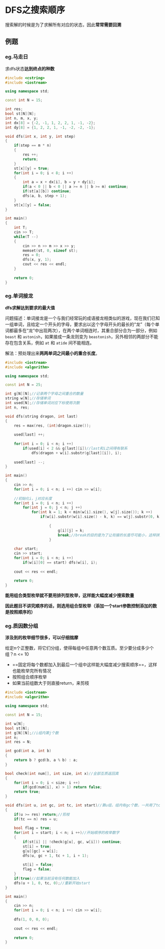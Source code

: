 # DFS之搜索顺序

搜索解的时候是为了求解所有对应的状态，因此**常常需要回溯**

## 例题

### eg.马走日

求dfs状态**达到终点的种数**

```cpp
#include <cstring>
#include <iostream>

using namespace std;

const int N = 15;

int res;
bool st[N][N];
int n, m, x, y;
int dx[8] = {-2, -1, 1, 2, 2, 1, -1, -2};
int dy[8] = {1, 2, 2, 1, -1, -2, -2, -1};

void dfs(int x, int y, int step)
{
	if(step == m * n)
	{
		res ++;
		return;
	}
	st[x][y] = true;
	for(int i = 0; i < 8; i ++)
	{
		int a = x + dx[i], b = y + dy[i];
		if(a < 0 || b < 0 || a >= n || b >= m) continue;
		if(st[a][b]) continue;
		dfs(a, b, step + 1);
	}
	st[x][y] = false;
}

int main()
{
	int T;
	cin >> T;
	while(T --)
	{
		cin >> n >> m >> x >> y;
		memset(st, 0, sizeof st);
		res = 0;
		dfs(x, y, 1);
		cout << res << endl;
	}
	
	return 0;
}
```

### eg.单词接龙

**dfs求解达到要求的最大值**

问题描述：单词接龙是一个与我们经常玩的成语接龙相类似的游戏，现在我们已知一组单词，且给定一个开头的字母，要求出以这个字母开头的最长的“龙”（每个单词都最多在“龙”中出现两次），在两个单词相连时，其重合部分合为一部分，例如 `beast` 和 `astonish`，如果接成一条龙则变为 `beastonish`，另外相邻的两部分不能存在包含关系，例如 `at` 和 `atide` 间不能相连。

解法：预处理出来**两两单词之间最小的重合长度**。

```cpp
#include <iostream> 
#include <algorithm>

using namespace std;

const int N = 25;

int g[N][N];//记录两个字母之间重合的数量
string w[N];//存储单词
int used[N];//存储单词对应下标使用次数
int n, res;

void dfs(string dragon, int last)
{
	res = max(res, (int)dragon.size());
	
	used[last] ++;
	
	for(int i = 0; i < n; i ++)
		if(used[i] < 2 && g[last][i])//last和i之间得有联系 
			dfs(dragon + w[i].substr(g[last][i]), i);
	
	used[last] --; 
}

int main()
{
	cin >> n;
	for(int i = 0; i < n; i ++) cin >> w[i];
	
	//初始化i，j对应长度 
	for(int i = 0; i < n; i ++)
		for(int j = 0; j < n; j ++)
			for(int k = 1; k < min(w[i].size(), w[j].size()); k ++)
				if(w[i].substr(w[i].size() - k, k) == w[j].substr(0, k))
					
					{
						g[i][j] = k;
						break;//break的目的是为了让衔接的长度尽可能小，这样拼起来尽可能长 
					}
	
	char start;
	cin >> start;
	for(int i = 0; i < n; i ++)
		if(w[i][0] == start) dfs(w[i], i);
		
	cout << res << endl;
	
	return 0;
} 
```

**能用组合类型枚举就不要用排列型枚举，这样能大幅度减少搜索数量**

**因此题目不讲究顺序的话，则选用组合型枚举（添加一个start参数控制添加的数是按照顺序的）**

### eg.质因数分组      

 **涉及到的枚举细节很多，可以仔细揣摩**

给定n个正整数，将它们分组，使得每组中任意两个数互质。至少要分成多少个组？n <= 10

- ==固定将每个数都加入到最后一个组中这样能大幅度减少搜索顺序==，这样也能枚举完所有情况
- 按照组合顺序枚举
- 如果当前组数大于则直接return，来剪枝

```cpp
#include <iostream>
#include <algorithm>

using namespace std;

const int N = 15;

int w[N];
bool st[N];
int g[N][N];//i组内第j个数
int n;
int res = N;

int gcd(int a, int b)
{
	return b ? gcd(b, a % b) : a;
}

bool check(int num[], int size, int x)//全部互质返回真 
{
	for(int i = 0; i < size; i ++)
		if(gcd(num[i], x) > 1) return false;
	return true;
}

void dfs(int u, int gc, int tc, int start)//第u组，组内有gc个数，一共用了tc个数，从start开始枚举
{
	if(u >= res) return;//剪枝
	if(tc == n) res = u;
	
	bool flag = true;
	for(int i = start; i < n; i ++)//开始顺序的枚举数字
	{
		if(st[i] || !check(g[u], gc, w[i])) continue;
		st[i] = true;
		g[u][gc] = w[i]; 
		dfs(u, gc + 1, tc + 1, i + 1);
		
		st[i] = false;
		flag = false;
	}
	if(true)//如果当前没有任何数能加入
	dfs(u + 1, 0, tc, 0);//重新开始start	
} 

int main()
{
	cin >> n;
	for(int i = 0; i < n; i ++) cin >> w[i];
	
	dfs(1, 0, 0, 0);
	
	cout << res << endl;
	
	return 0; 
}
```




